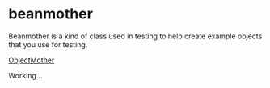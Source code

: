# beanmother

Beanmother is a kind of class used in testing to help create example objects that you use for testing.

[ObjectMother](https://martinfowler.com/bliki/ObjectMother.html)

Working...